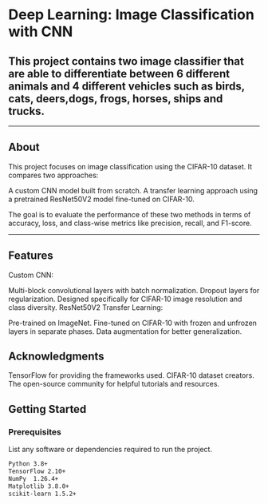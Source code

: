 
# Deep Learning: Image Classification with CNN

This project contains two image classifier that are able to differentiate between 6 different animals and 4 different vehicles such as birds, cats, deers,dogs, frogs, horses, ships and trucks.
---
---
## About
This project focuses on image classification using the CIFAR-10 dataset. It compares two approaches:

A custom CNN model built from scratch.
A transfer learning approach using a pretrained ResNet50V2 model fine-tuned on CIFAR-10.

The goal is to evaluate the performance of these two methods in terms of accuracy, loss, and class-wise metrics like precision, recall, and F1-score.

---
## Features
Custom CNN:

Multi-block convolutional layers with batch normalization.
Dropout layers for regularization.
Designed specifically for CIFAR-10 image resolution and class diversity.
ResNet50V2 Transfer Learning:

Pre-trained on ImageNet.
Fine-tuned on CIFAR-10 with frozen and unfrozen layers in separate phases.
Data augmentation for better generalization.

## Acknowledgments
TensorFlow for providing the frameworks used.
CIFAR-10 dataset creators.
The open-source community for helpful tutorials and resources.

## Getting Started
### Prerequisites
List any software or dependencies required to run the project.
```bash
Python 3.8+
TensorFlow 2.10+
NumPy  1.26.4+
Matplotlib 3.8.0+
scikit-learn 1.5.2+


